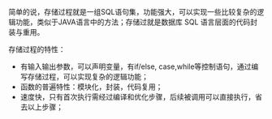 简单的说，存储过程就是一组SQL语句集，功能强大，可以实现一些比较复杂的逻辑功能，类似于JAVA语言中的方法；存储过就是数据库 SQL 语言层面的代码封装与重用。

存储过程的特性：

- 有输入输出参数，可以声明变量，有if/else, case,while等控制语句，通过编写存储过程，可以实现复杂的逻辑功能；
- 函数的普遍特性：模块化，封装，代码复用；
- 速度快，只有首次执行需经过编译和优化步骤，后续被调用可以直接执行，省去以上步骤；
